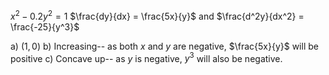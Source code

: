 $x^2 - 0.2y^2 = 1$ $\frac{dy}{dx} = \frac{5x}{y}$ and $\frac{d^2y}{dx^2} = \frac{-25}{y^3}$

a) $(1,0)$
b) Increasing-- as both $x$ and $y$ are negative, $\frac{5x}{y}$ will be positive 
c) Concave up-- as $y$ is negative, $y^3$ will also be negative. 